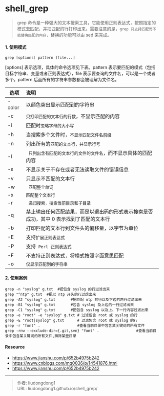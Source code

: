 # shell_grep


>grep 命令是一种强大的文本搜索工具，它能使用正则表达式，按照指定的模式去匹配，并把匹配的行打印出来。需要注意的是，`grep 只支持匹配而不能替换匹配的内容`，替换的功能可以由 sed 来完成。

#### 1. 使用模式

```shell
grep [options] pattern [file...]
```

[options] 表示选项，具体的命令选项见下表。pattern 表示要匹配的模式（包括目标字符串、变量或者正则表达式），file 表示要查询的文件名，可以是一个或者多个。pattern 后面所有的字符串参数都会被理解为文件名。

| 选项   | 说明                                                         |
| ------ | :----------------------------------------------------------- |
| -color | 以颜色突出显示匹配到的字符串                                 |
| -c     | `只打印匹配的文本行的行数`，不显示匹配的内容                 |
| -i     | 匹配时`忽略字母的大小写`                                     |
| -h     | 当搜索多个文件时，`不显示匹配文件名前缀`                     |
| -n     | 列出所有的`匹配的文本行，并显示行号`                         |
| -l     | ` 只列出含有匹配的文本行的文件的文件名`，而不显示具体的匹配内容 |
| -s     | 不显示关于不存在或者无法读取文件的错误信息                   |
| -v     | 只显示不匹配的文本行                                         |
| -w     | ` 匹配整个单词`                                              |
| -x     | `匹配整个文本行`                                             |
| -r     | ` 递归搜索，搜索当前目录和子目录`                            |
| -q     | 禁止输出任何匹配结果，而是以退出码的形式表示搜索是否成功，其中 0 表示找到了匹配的文本行 |
| -b     | 打印匹配的文本行到文件头的偏移量，以字节为单位               |
| -E     | 支持`扩展正则表达式`                                         |
| -P     | 支持` Perl 正则表达式`                                       |
| -F     | 不支持正则表达式，将模式按照字面意思匹配                     |
| -o     | `仅显示匹配到的字符串`                                       |

#### 2. 使用案例

```shell
grep -n "syslog" g.txt  #把包含 syslog 的行过滤出来
grep "^ntp" g.txt  #把以 ntp 开头的行过虑出来
grep -A2 "syslog" g.txt       #把匹配 ntp 的行以及下边的两行过滤出来
grep -B1 "syslog" g.txt       #包含 syslog 及上边的一行过滤出来
grep -C1 "syslog" g.txt       #把包含 syslog 以及上、下一行内容过滤出来
grep -e "root" -e "syslog" g.txt # 过滤包含 root 或 syslog 的行
grep -E "root|syslog" g.txt      # 过滤包含 root 或 syslog 的行
grep -r "font" .                 #查看当前目录中包含某关键词的所有文件
grep -rnw --exclude-dir={.git,svn} "font" .                 #查看当前目录中包含某关键词的所有文件,排除某些目录
```

#### Resource

- https://www.jianshu.com/p/652b4975b242
- https://www.cnblogs.com/mq0036/p/14541876.html
- https://www.jianshu.com/p/652b4975b242

---

> 作者: liudongdong1  
> URL: liudongdong1.github.io/shell_grep/  

